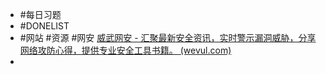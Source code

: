 - #每日习题
- #DONELIST
- #网站 #资源 #网安 [威武网安 - 汇聚最新安全资讯，实时警示漏洞威胁，分享网络攻防心得，提供专业安全工具书籍。 (wevul.com)](https://www.wevul.com/)
-
